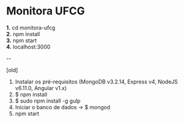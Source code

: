 # Monitora UFCG

**1.** cd monitora-ufcg<br>
**2.** npm install<br>
**3.** npm start<br>
**4.** localhost:3000<br>

--

[old]

1. Instalar os pré-requisitos (MongoDB v3.2.14, Express v4, NodeJS v6.11.0, Angular v1.x)
2. $ npm install
3. $ sudo npm install -g gulp
4. Iniciar o banco de dados -> $ mongod
5. npm start